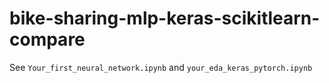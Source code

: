 # bike-sharing-mlp-keras-scikitlearn-compare

See `Your_first_neural_network.ipynb` and `your_eda_keras_pytorch.ipynb`
